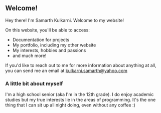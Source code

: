 ## Welcome!

Hey there! I'm Samarth Kulkarni. Welcome to my website!

On this website, you'll be able to access:
<ul>
  <li>Documentation for projects</li>
  <li>My portfolio, including my other website</li>
  <li>My interests, hobbies and passions</li>
  <li>and much more!</li>
 </ul>
 
 If you'd like to reach out to me for more information about anything at all, you can send me an email at <kulkarni.samarth@yahoo.com>
 
 ### A little bit about myself
 
 I'm a high school senior (aka I'm in the 12th grade). I do enjoy academic studies but my true interests lie in the areas of programming. It's the one thing that I can sit up all night doing, even without any coffee :)
 

 
 
